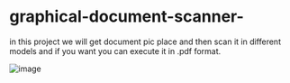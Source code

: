 # graphical-document-scanner-

in this project we will get document pic place and then scan it in different models and if you want you can execute it in .pdf format.


![image](https://user-images.githubusercontent.com/71727363/112385213-f71e1580-8d0c-11eb-825d-0b525128a8ea.png)

